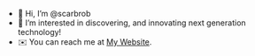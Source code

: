 - 👋 Hi, I’m @scarbrob
- 👀 I’m interested in discovering, and innovating next generation technology!
- ✉️ You can reach me at [My Website](https://www.bscarbrough.com).
